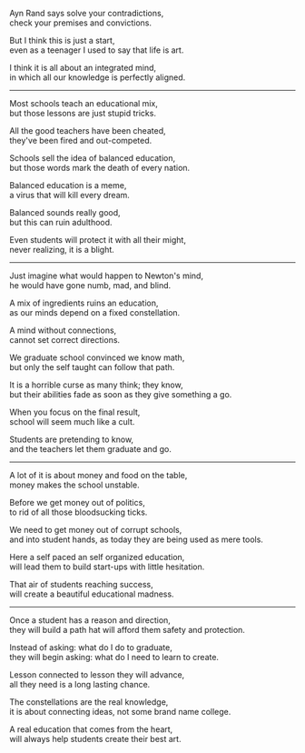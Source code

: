 Ayn Rand says solve your contradictions,\
check your premises and convictions.

But I think this is just a start,\
even as a teenager I used to say that life is art.

I think it is all about an integrated mind,\
in which all our knowledge is perfectly aligned.

---

Most schools teach an educational mix,\
but those lessons are just stupid tricks.

All the good teachers have been cheated,\
they've been fired and out-competed.

Schools sell the idea of balanced education,\
but those words mark the death of every nation.

Balanced education is a meme,\
a virus that will kill every dream.

Balanced sounds really good,\
but this can ruin adulthood.

Even students will protect it with all their might,\
never realizing, it is a blight.

---

Just imagine what would happen to Newton's mind,\
he would have gone numb, mad, and blind.

A mix of ingredients ruins an education,\
as our minds depend on a fixed constellation.

A mind without connections,\
cannot set correct directions.

We graduate school convinced we know math,\
but only the self taught can follow that path.

It is a horrible curse as many think; they know,\
but their abilities fade as soon as they give something a go.

When you focus on the final result,\
school will seem much like a cult.

Students are pretending to know,\
and the teachers let them graduate and go.

---

A lot of it is about money and food on the table,\
money makes the school unstable.

Before we get money out of politics,\
to rid of all those bloodsucking ticks.

We need to get money out of corrupt schools,\
and into student hands, as today they are being used as mere tools.

Here a self paced an self organized education,\
will lead them to build start-ups with little hesitation.

That air of students reaching success,\
will create a beautiful educational madness.

---

Once a student has a reason and direction,\
they will build a path hat will afford them safety and protection.

Instead of asking: what do I do to graduate,\
they will begin asking: what do I need to learn to create.

Lesson connected to lesson they will advance,\
all they need is a long lasting chance.

The constellations are the real knowledge,\
it is about connecting ideas, not some brand name college.

A real education that comes from the heart,\
will always help students create their best art.
